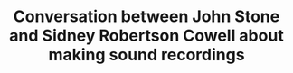 ---
layout: manifest
title: Conversation between John Stone and Sidney Robertson Cowell about making sound recordings
manifest_name: conversation-between-john-stone-and-sidney-robertson-cowell-about-making-sound-recordings
---